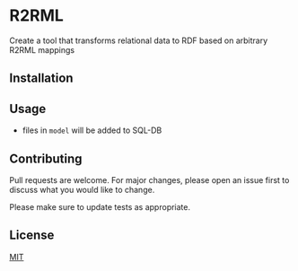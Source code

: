 # R2RML

Create a tool that transforms relational data to RDF based on arbitrary R2RML mappings

## Installation


## Usage
- files in `model` will be added to SQL-DB


## Contributing
Pull requests are welcome. For major changes, please open an issue first to discuss what you would like to change.

Please make sure to update tests as appropriate.

## License
[MIT](https://choosealicense.com/licenses/mit/)